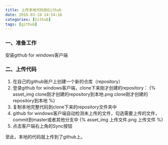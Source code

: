 ```yaml
---
title: 上传本地代码到Github
date: 2016-03-18 14:54:16
categories: [Github]
tags: [github]
---
```


### 一、准备工作
安装github for windows客户端

<!--more-->

### 二、上传代码
1. 在自己的github账户上创建一个新的仓库（repository）
2. 登录github for windows客户端，clone下来刚才创建的repository：
{% asset_img clone刚才创建的repository到本地.png clone刚才创建的repository到本地 %}
3. 复制本地完整代码到clone下来的repository文件夹中
4. github for windows客户端自动检测未上传的文件，勾选需要上传的文件，commit到master或者其他分支中
{% asset_img 上传文件.png 上传文件 %}
5. 点击客户端右上角的Sync按钮

至此，本地的代码就上传到了github上。
